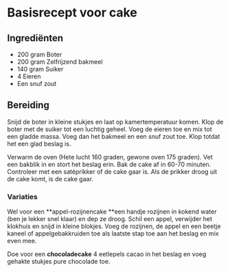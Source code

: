 # Basisrecept voor cake
## Ingrediënten
- 200 gram Boter
- 200 gram Zelfrijzend bakmeel
- 140 gram Suiker
- 4 Eieren
- Een snuf zout

## Bereiding
Snijd de boter in kleine stukjes en laat op kamertemperatuur komen. Klop de boter met de suiker tot een luchtig geheel. Voeg de eieren toe en mix tot een gladde massa. Voeg dan het bakmeel en een snuf zout toe. Klop totdat het een glad beslag is.

Verwarm de oven (Hete lucht 160 graden, gewone oven 175 graden). Vet een bakblik in en stort het beslag erin. Bak de cake af in 60-70 minuten. Controleer met een satéprikker of de cake gaar is. Als de prikker droog uit de cake komt, is de cake gaar.

### Variaties
Wel voor een **appel-rozijnencake **een handje rozijnen in kokend water (ben je lekker snel klaar) en dep ze droog. Schil een appel, verwijder het klokhuis en snijd in kleine blokjes. Voeg de rozijnen, de appel en een beetje kaneel of appelgebakkruiden toe als laatste stap toe aan het beslag en mix even mee.

Doe voor een **chocoladecake** 4 eetlepels cacao in het beslag en voeg gehakte stukjes pure chocolade toe.
